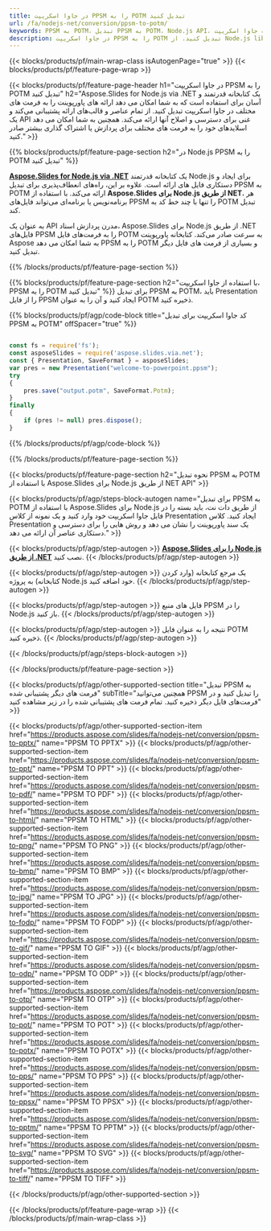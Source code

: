 ```yaml
---
title: در جاوا اسکریپت PPSM را به POTM تبدیل کنید
url: /fa/nodejs-net/conversion/ppsm-to-potm/
keywords: PPSM به POTM، تبدیل PPSM به POTM، Node.js API، کتابخانه جاوا اسکریپت، PPSM، POTM
description: در جاوا اسکریپت PPSM را به POTM تبدیل کنید. از Node.js library API برای تبدیل فایل‌های PPSM به POTM استفاده کنید.
---
```


{{< blocks/products/pf/main-wrap-class isAutogenPage="true" >}}
{{< blocks/products/pf/feature-page-wrap >}}

{{< blocks/products/pf/feature-page-header h1="در جاوا اسکریپت PPSM را به POTM تبدیل کنید" h2="Aspose.Slides for Node.js via .NET یک کتابخانه قدرتمند و آسان برای استفاده است که به شما امکان می دهد ارائه های پاورپوینت را به فرمت های مختلف در جاوا اسکریپت تبدیل کنید. از تمام عناصر و قالب‌های ارائه پشتیبانی می‌کند و یک API غنی برای دسترسی و اصلاح آنها ارائه می‌کند. همچنین به شما امکان می دهد اسلایدهای خود را به فرمت های مختلف برای پردازش یا اشتراک گذاری بیشتر صادر کنید." >}}

{{% blocks/products/pf/feature-page-section h2="در Node.js PPSM را به POTM تبدیل کنید" %}}

[**Aspose.Slides for Node.js via .NET**](https://products.aspose.com/slides/fa/nodejs-net/) یک کتابخانه قدرتمند Node.js برای ایجاد و دستکاری فایل های ارائه است. علاوه بر این، راه‌های انعطاف‌پذیری برای تبدیل PPSM به POTM ارائه می‌کند. با استفاده از **Aspose.Slides برای Node.js از طریق NET**، هر برنامه‌نویس یا برنامه‌ای می‌تواند فایل‌های PPSM را تنها با چند خط کد به POTM تبدیل کند.

به عنوان یک API مدرن پردازش اسناد، Aspose.Slides برای Node.js از طریق .NET فایل‌های PPSM را به فرمت‌های فایل POTM به سرعت صادر می‌کند. کتابخانه پاورپوینت Aspose به شما امکان می دهد PPSM را به POTM و بسیاری از فرمت های فایل دیگر تبدیل کنید.

{{% /blocks/products/pf/feature-page-section %}}

{{% blocks/products/pf/feature-page-section  h2="با استفاده از جاوا اسکریپت، PPSM را به POTM تبدیل کنید" %}}
برای تبدیل PPSM به POTM، باید Presentation را از فایل PPSM ایجاد کنید و آن را به عنوان POTM ذخیره کنید.

{{% blocks/products/pf/agp/code-block title="کد جاوا اسکریپت برای تبدیل PPSM به POTM" offSpacer="true" %}}

```javascript

const fs = require('fs');
const asposeSlides = require('aspose.slides.via.net');
const { Presentation, SaveFormat } = asposeSlides;
var pres = new Presentation("welcome-to-powerpoint.ppsm");
try
{
    pres.save("output.potm", SaveFormat.Potm);
}
finally
{
    if (pres != null) pres.dispose();
}
```


{{% /blocks/products/pf/agp/code-block %}}

{{% /blocks/products/pf/feature-page-section %}}

{{< blocks/products/pf/feature-page-section  h2="نحوه تبدیل PPSM به POTM با استفاده از Aspose.Slides برای Node.js از طریق NET API" >}}

{{< blocks/products/pf/agp/steps-block-autogen name="برای تبدیل PPSM به POTM با استفاده از Aspose.Slides برای Node.js از طریق دات نت، باید بسته را در فایل جاوا اسکریپت خود وارد کنید و یک نمونه از کلاس Presentation ایجاد کنید. کلاس Presentation یک سند پاورپوینت را نشان می دهد و روش هایی را برای دسترسی و دستکاری عناصر آن ارائه می دهد." >}}

{{< blocks/products/pf/agp/step-autogen >}}
[**Aspose.Slides را برای Node.js از طریق .NET**](https://products.aspose.com/slides/fa/nodejs-net/) نصب کنید.
{{< /blocks/products/pf/agp/step-autogen >}}

{{< blocks/products/pf/agp/step-autogen >}}
یک مرجع کتابخانه (وارد کردن کتابخانه) به پروژه Node.js خود اضافه کنید.
{{< /blocks/products/pf/agp/step-autogen >}}

{{< blocks/products/pf/agp/step-autogen >}}
فایل های منبع PPSM را در Node.js باز کنید.
{{< /blocks/products/pf/agp/step-autogen >}}

{{< blocks/products/pf/agp/step-autogen >}}
نتیجه را به عنوان فایل POTM ذخیره کنید.
{{< /blocks/products/pf/agp/step-autogen >}}

{{< /blocks/products/pf/agp/steps-block-autogen >}}

{{< /blocks/products/pf/feature-page-section >}}

{{< blocks/products/pf/agp/other-supported-section title="تبدیل PPSM به فرمت های دیگر پشتیبانی شده" subTitle="همچنین می‌توانید PPSM را تبدیل کنید و در فرمت‌های فایل دیگر ذخیره کنید. تمام فرمت های پشتیبانی شده را در زیر مشاهده کنید" >}}

{{< blocks/products/pf/agp/other-supported-section-item href="https://products.aspose.com/slides/fa/nodejs-net/conversion/ppsm-to-pptx/" name="PPSM TO PPTX" >}}
{{< blocks/products/pf/agp/other-supported-section-item href="https://products.aspose.com/slides/fa/nodejs-net/conversion/ppsm-to-ppt/" name="PPSM TO PPT" >}}
{{< blocks/products/pf/agp/other-supported-section-item href="https://products.aspose.com/slides/fa/nodejs-net/conversion/ppsm-to-pdf/" name="PPSM TO PDF" >}}
{{< blocks/products/pf/agp/other-supported-section-item href="https://products.aspose.com/slides/fa/nodejs-net/conversion/ppsm-to-html/" name="PPSM TO HTML" >}}
{{< blocks/products/pf/agp/other-supported-section-item href="https://products.aspose.com/slides/fa/nodejs-net/conversion/ppsm-to-png/" name="PPSM TO PNG" >}}
{{< blocks/products/pf/agp/other-supported-section-item href="https://products.aspose.com/slides/fa/nodejs-net/conversion/ppsm-to-bmp/" name="PPSM TO BMP" >}}
{{< blocks/products/pf/agp/other-supported-section-item href="https://products.aspose.com/slides/fa/nodejs-net/conversion/ppsm-to-jpg/" name="PPSM TO JPG" >}}
{{< blocks/products/pf/agp/other-supported-section-item href="https://products.aspose.com/slides/fa/nodejs-net/conversion/ppsm-to-fodp/" name="PPSM TO FODP" >}}
{{< blocks/products/pf/agp/other-supported-section-item href="https://products.aspose.com/slides/fa/nodejs-net/conversion/ppsm-to-gif/" name="PPSM TO GIF" >}}
{{< blocks/products/pf/agp/other-supported-section-item href="https://products.aspose.com/slides/fa/nodejs-net/conversion/ppsm-to-odp/" name="PPSM TO ODP" >}}
{{< blocks/products/pf/agp/other-supported-section-item href="https://products.aspose.com/slides/fa/nodejs-net/conversion/ppsm-to-otp/" name="PPSM TO OTP" >}}
{{< blocks/products/pf/agp/other-supported-section-item href="https://products.aspose.com/slides/fa/nodejs-net/conversion/ppsm-to-pot/" name="PPSM TO POT" >}}
{{< blocks/products/pf/agp/other-supported-section-item href="https://products.aspose.com/slides/fa/nodejs-net/conversion/ppsm-to-potx/" name="PPSM TO POTX" >}}
{{< blocks/products/pf/agp/other-supported-section-item href="https://products.aspose.com/slides/fa/nodejs-net/conversion/ppsm-to-pps/" name="PPSM TO PPS" >}}
{{< blocks/products/pf/agp/other-supported-section-item href="https://products.aspose.com/slides/fa/nodejs-net/conversion/ppsm-to-ppsx/" name="PPSM TO PPSX" >}}
{{< blocks/products/pf/agp/other-supported-section-item href="https://products.aspose.com/slides/fa/nodejs-net/conversion/ppsm-to-pptm/" name="PPSM TO PPTM" >}}
{{< blocks/products/pf/agp/other-supported-section-item href="https://products.aspose.com/slides/fa/nodejs-net/conversion/ppsm-to-svg/" name="PPSM TO SVG" >}}
{{< blocks/products/pf/agp/other-supported-section-item href="https://products.aspose.com/slides/fa/nodejs-net/conversion/ppsm-to-tiff/" name="PPSM TO TIFF" >}}


{{< /blocks/products/pf/agp/other-supported-section >}}

{{< /blocks/products/pf/feature-page-wrap >}}
{{< /blocks/products/pf/main-wrap-class >}}